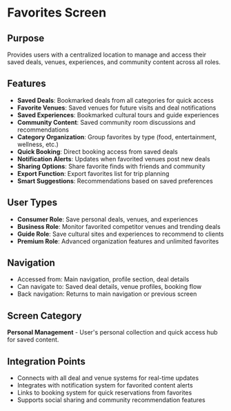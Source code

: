# Favorites Screen

## Purpose
Provides users with a centralized location to manage and access their saved deals, venues, experiences, and community content across all roles.

## Features
- **Saved Deals**: Bookmarked deals from all categories for quick access
- **Favorite Venues**: Saved venues for future visits and deal notifications
- **Saved Experiences**: Bookmarked cultural tours and guide experiences
- **Community Content**: Saved community room discussions and recommendations
- **Category Organization**: Group favorites by type (food, entertainment, wellness, etc.)
- **Quick Booking**: Direct booking access from saved deals
- **Notification Alerts**: Updates when favorited venues post new deals
- **Sharing Options**: Share favorite finds with friends and community
- **Export Function**: Export favorites list for trip planning
- **Smart Suggestions**: Recommendations based on saved preferences

## User Types
- **Consumer Role**: Save personal deals, venues, and experiences
- **Business Role**: Monitor favorited competitor venues and trending deals
- **Guide Role**: Save cultural sites and experiences to recommend to clients
- **Premium Role**: Advanced organization features and unlimited favorites

## Navigation
- Accessed from: Main navigation, profile section, deal details
- Can navigate to: Saved deal details, venue profiles, booking flow
- Back navigation: Returns to main navigation or previous screen

## Screen Category
**Personal Management** - User's personal collection and quick access hub for saved content.

## Integration Points
- Connects with all deal and venue systems for real-time updates
- Integrates with notification system for favorited content alerts
- Links to booking system for quick reservations from favorites
- Supports social sharing and community recommendation features